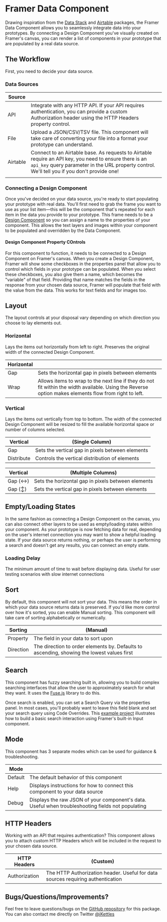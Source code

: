 # Framer Data Component

Drawing inspiration from the [Data Stack](https://packages.framer.com/package/fhur/data-stack) and [Airtable](https://packages.framer.com/package/aroagb/airtable) packages, the Framer Data Component allows you to seamlessly integrate data into your prototypes. By connecting a Design Component you've visually created on Framer's canvas, you can render a list of components in your prototype that are populated by a real data source.

## The Workflow

First, you need to decide your data source.

### Data Sources

| Source   |                                                                                                                                                                                                         |
| -------- | ------------------------------------------------------------------------------------------------------------------------------------------------------------------------------------------------------- |
| API      | Integrate with any HTTP API. If your API requires authentication, you can provide a custom Authorization header using the HTTP Headers property control.                                                |
| File     | Upload a JSON/CSV/TSV file. This component will take care of converting your file into a format your prototype can understand.                                                                          |
| Airtable | Connect to an Airtable base. As requests to Airtable require an API key, you need to ensure there is an `api_key` query parameter in the URL property control. We'll tell you if you don't provide one! |
|          |                                                                                                                                                                                                         |

### Connecting a Design Component

Once you've decided on your data source, you're ready to start populating your prototype with real data. You'll first need to grab the frame you want to use as your list item—this will be the component that's repeated for each item in the data you provide to your prototype. This frame needs to be a [Design Component](https://www.framer.com/support/using-framer/design-components/) so you can assign a name to the properties of your component. This allows the text layers and images within your component to be populated and overridden by the Data Component.

#### Design Component Property COntrols

For this component to function, it needs to be connected to a Design Component on Framer's canvas. When you create a Design Component, Framer will show some checkboxes in the properties panel that allow you to control which fields in your prototype can be populated. When you select these checkboxes, you also give them a name, which becomes the "variable" of that field. Providing that name matches the fields in the response from your chosen data source, Framer will populate that field with the value from the data. This works for text fields and for images too.

## Layout

The layout controls at your disposal vary depending on which direction you choose to lay elements out.

### Horizontal

Lays the items out horizontally from left to right. Preserves the original width of the connected Design Component.

| Horizontal |                                                                                                                                                       |
| ---------- | ----------------------------------------------------------------------------------------------------------------------------------------------------- |
| Gap        | Sets the horizontal gap in pixels between elements                                                                                                    |
| Wrap       | Allows items to wrap to the next line if they do not fit within the width available. Using the Reverse option makes elements flow from right to left. |

### Vertical

Lays the items out vertically from top to bottom. The width of the connected Design Component will be resized to fill the available horizontal space or number of columns selected.

| Vertical   | (Single Column)                                  |
| ---------- | ------------------------------------------------ |
| Gap        | Sets the vertical gap in pixels between elements |
| Distribute | Controls the vertical distribution of elements   |

| Vertical | (Multiple Columns)                                 |
| -------- | -------------------------------------------------- |
| Gap (↔)  | Sets the horizontal gap in pixels between elements |
| Gap (↕)  | Sets the vertical gap in pixels between elements   |

## Empty/Loading States

In the same fashion as connecting a Design Component on the canvas, you can also connect other layers to be used as empty/loading states within your component. As your prototype is now fetching data for real, depending on the user's internet connection you may want to show a helpful loading state. If your data source returns nothing, or perhaps the user is performing a search and doesn't get any results, you can connect an empty state.

### Loading Delay

The minimum amount of time to wait before displaying data. Useful for user testing scenarios with slow internet connections

## Sort

By default, this component will not sort your data. This means the order in which your data source returns data is preserved. If you'd like more control over how it's sorted, you can enable Manual sorting. This component will take care of sorting alphabetically or numerically.

| Sorting   | (Manual)                                                                                   |
| --------- | ------------------------------------------------------------------------------------------ |
| Property  | The field in your data to sort upon                                                        |
| Direction | The direction to order elements by. Defaults to ascending, showing the lowest values first |

## Search

This component has fuzzy searching built in, allowing you to build complex searching interfaces that allow the user to approximately search for what they want. It uses the [Fuse.js](https://fusejs.io/) library to do this.

Once search is enabled, you can set a Search Query via the properties panel. In most cases, you'll probably want to leave this field blank and set your search query using Code Overrides. This [example project](https://framer.com/projects/new?duplicate=fXHamZqD4CB4e80R0Ldu) illustrates how to build a basic search interaction using Framer's built-in Input component.

## Mode

This component has 3 separate modes which can be used for guidance & troubleshooting.

| Mode    |                                                                                                   |
| ------- | ------------------------------------------------------------------------------------------------- |
| Default | The default behavior of this component                                                            |
| Help    | Displays instructions for how to connect this component to your data source                       |
| Debug   | Displays the raw JSON of your component's data. Useful when troubleshooting fields not populating |

## HTTP Headers

Working with an API that requires authentication? This component allows you to attach custom HTTP Headers which will be included in the request to your chosen data source.

| HTTP Headers  | (Custom)                                                                        |
| ------------- | ------------------------------------------------------------------------------- |
| Authorization | The HTTP Authorization header. Useful for data sources requiring authentication |

## Bugs/Questions/Improvements?

Feel free to leave questions/bugs on the [GitHub repository](https://github.com/iKettles/framer-data-component.framerfx) for this package. You can also contact me directly on Twitter [@iKettles](https://twitter.com/iKettles)

